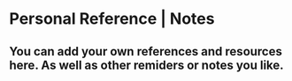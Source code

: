 # Personal Reference | Notes
You can add your own references and resources here. As well as other remiders or notes you like.
------------------------------------------------------------------------------------------------
